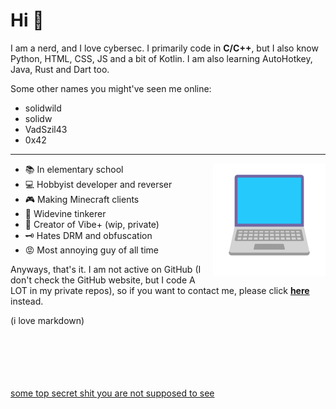 # Hi 👋

I am a nerd, and I love cybersec.
I primarily code in **C/C++**, but I also know Python, HTML, CSS, JS and a bit of Kotlin. I am also learning AutoHotkey, Java, Rust and Dart too.

Some other names you might've seen me online:
- solidwild
- solidw
- VadSzil43
- 0x42

* * *

<img align="right" width="180" src="https://github.com/VadSzil42/VadSzil42/blob/main/laptop.png" />

* 📚 In elementary school
* 💻 Hobbyist developer and reverser
* 🎮 Making Minecraft clients
* 🍿 Widevine tinkerer
* 💬 Creator of Vibe+ (wip, private)
* 🗝️ Hates DRM and obfuscation
* 😡 Most annoying guy of all time

Anyways, that's it. I am not active on GitHub (I don't check the GitHub website, but I code A LOT in my private repos), so if you want to contact me, please click **[here](https://solidwild.yrs.lol)** instead.

(i love markdown)

<br /> <br /> <br /> <br /> <br /> 
[some top secret shit you are not supposed to see](https://www.youtube.com/watch?v=dQw4w9WgXcQ)
